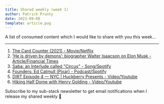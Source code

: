```yaml
---
title: Shared weekly (week 1)
author: Patrick Prunty
date: 2023-09-08
template: article.pug
---
```


A list of consumed content which I would like to share with you this week...

---

1. <a href="https://www.netflix.com/ie/title/81474485" target="_blank" rel="noopener noreferrer">The Card Counter (2021) - Movie/Netflix</a>
2. <a href="https://www.ft.com/content/f02d235e-3094-4e7f-9ad2-0f06d842c172" target="_blank" rel="noopener noreferrer">‘He is driven by demons’: biographer Walter Isaacson on Elon Musk - Article/Financial Times</a>
3. <a href="https://open.spotify.com/track/2Lmpxi7j95HOvsR6zj1Fl3?si=f280c5629f0a40e2" target="_blank" rel="noopener noreferrer">Saba: an Interlude called "Circus" - Song/Spotify</a>
4. <a href="https://open.spotify.com/track/2Lmpxi7j95HOvsR6zj1Fl3?si=f280c5629f0a40e2" target="_blank" rel="noopener noreferrer">Founders: Ed Catmull (Pixar) - Podcast/Spotify</a>
5. <a href="https://www.youtube.com/watch?v=3gNph25gxhw&t=757s" target="_blank" rel="noopener noreferrer">DIRT Episode 4 — NYC | Huckberry Presents - Video/Youtube</a>
6. <a href="https://www.youtube.com/watch?v=FbOGEZIfPF0" target="_blank" rel="noopener noreferrer">Hiking Half Dome with Henry Golding - Video/Youtube</a>


Subscribe to my sub-stack newsletter to get email notifications when I release my shared weekly 🙂
